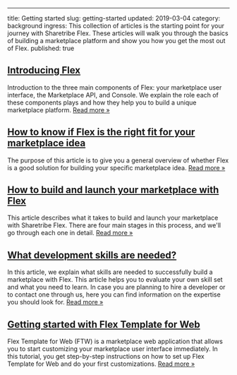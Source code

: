 ---
title: Getting started
slug: getting-started
updated: 2019-03-04
category: background
ingress:
  This collection of articles is the starting point for your journey
  with Sharetribe Flex. These articles will walk you through the basics
  of building a marketplace platform and show you how you get the most
  out of Flex.
published: true

## [Introducing Flex](/background/introducing-flex/)

Introduction to the three main components of Flex: your marketplace user
interface, the Marketplace API, and Console. We explain the role each of
these components plays and how they help you to build a unique
marketplace platform. [Read more »](/background/introducing-flex/)


## [How to know if Flex is the right fit for your marketplace idea](/background/is-flex-right-for-you/)

The purpose of this article is to give you a general overview of whether
Flex is a good solution for building your specific marketplace idea.
[Read more »](/background/is-flex-right-for-you/)


## [How to build and launch your marketplace with Flex](/background/how-to-build-and-launch-with-flex/)

This article describes what it takes to build and launch your
marketplace with Sharetribe Flex. There are four main stages in this
process, and we'll go through each one in detail.
[Read more »](/background/how-to-build-and-launch-with-flex/)


## [What development skills are needed?](/background/development-skills/)

In this article, we explain what skills are needed to successfully build
a marketplace with Flex. This article helps you to evaluate your own
skill set and what you need to learn. In case you are planning to hire a
developer or to contact one through us, here you can find information on
the expertise you should look for.
[Read more »](/background/development-skills/)


## [Getting started with Flex Template for Web](/tutorials/getting-started-with-ftw/)

Flex Template for Web (FTW) is a marketplace web application that allows
you to start customizing your marketplace user interface immediately. In
this tutorial, you get step-by-step instructions on how to set up Flex
Template for Web and do your first customizations.
[Read more »](/tutorials/getting-started-with-ftw/)
